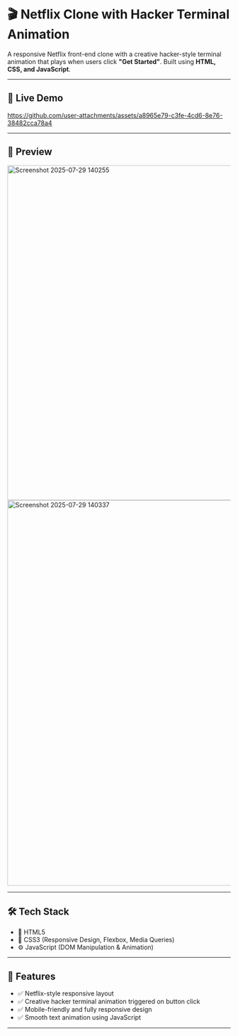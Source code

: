 # 🎬 Netflix Clone with Hacker Terminal Animation
A responsive Netflix front-end clone with a creative hacker-style terminal animation that plays when users click **"Get Started"**. Built using **HTML, CSS, and JavaScript**.

---

## 🚀 Live Demo

https://github.com/user-attachments/assets/a8965e79-c3fe-4cd6-8e76-38482cca78a4


---

## 📸 Preview
<img width="1306" height="754" alt="Screenshot 2025-07-29 140255" src="https://github.com/user-attachments/assets/f838aa76-4aae-4d6b-8da5-118e18ccceb1" />

<img width="1696" height="868" alt="Screenshot 2025-07-29 140337" src="https://github.com/user-attachments/assets/3e669938-cf18-4fd5-a819-54e4f6e2d752" />

---

## 🛠️ Tech Stack
- 🧱 HTML5
- 🎨 CSS3 (Responsive Design, Flexbox, Media Queries)
- ⚙️ JavaScript (DOM Manipulation & Animation)
---

## 🧪 Features
- ✅ Netflix-style responsive layout
- ✅ Creative hacker terminal animation triggered on button click
- ✅ Mobile-friendly and fully responsive design
- ✅ Smooth text animation using JavaScript

---
